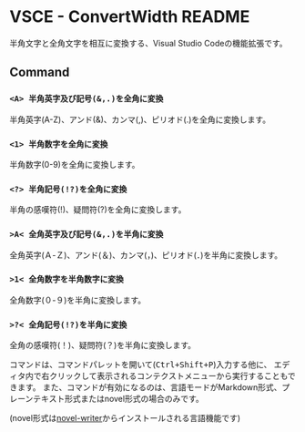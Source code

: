 VSCE - ConvertWidth README
=========================

半角文字と全角文字を相互に変換する、Visual Studio Codeの機能拡張です。

## Command

### `<A> 半角英字及び記号(&,.)を全角に変換`
半角英字(A-Z)、アンド(&)、カンマ(,)、ピリオド(.)を全角に変換します。

### `<1> 半角数字を全角に変換`
半角数字(0-9)を全角に変換します。

### `<?> 半角記号(!?)を全角に変換`
半角の感嘆符(!)、疑問符(?)を全角に変換します。

### `>A< 全角英字及び記号(&,.)を半角に変換`
全角英字(Ａ-Ｚ)、アンド(＆)、カンマ(，)、ピリオド(．)を半角に変換します。

### `>1< 全角数字を半角数字に変換`
全角数字(０-９)を半角に変換します。

### `>?< 全角記号(!?)を半角に変換`
全角の感嘆符(！)、疑問符(？)を半角に変換します。

コマンドは、コマンドパレットを開いて(<kbd><kbd>Ctrl</kbd>+<kbd>Shift</kbd>+<kbd>P</kbd></kbd>)入力する他に、
エディタ内で右クリックして表示されるコンテクストメニューから実行することもできます。
また、コマンドが有効になるのは、言語モードがMarkdown形式、プレーンテキスト形式またはnovel形式の場合のみです。

(novel形式は[novel-writer](https://marketplace.visualstudio.com/items?itemName=TaiyoFujii.novel-writer)からインストールされる言語機能です)
